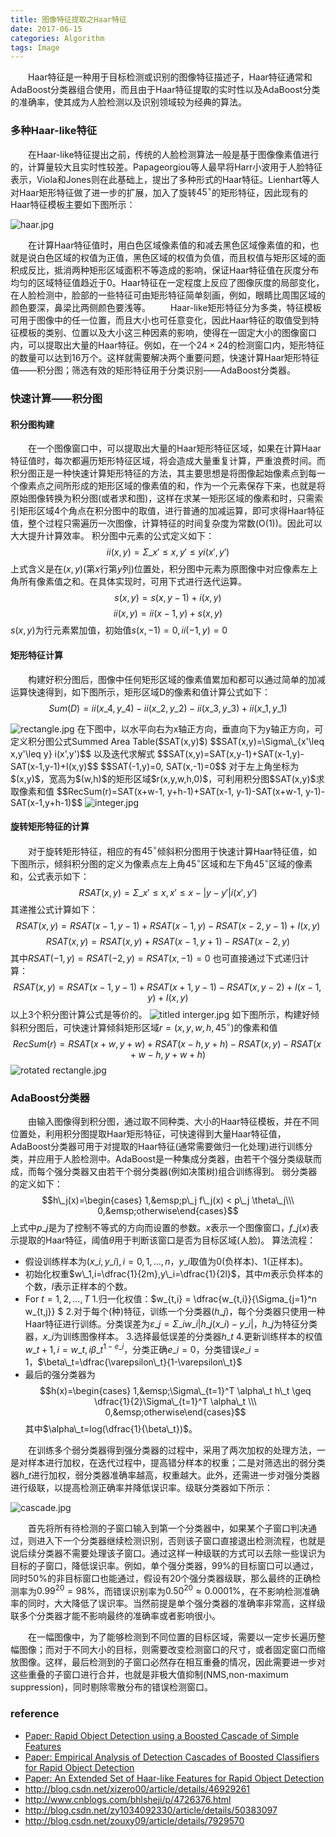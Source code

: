 ```yaml
---
title: 图像特征提取之Haar特征
date: 2017-06-15
categories: Algorithm
tags: Image
---
```

&emsp;&emsp;Haar特征是一种用于目标检测或识别的图像特征描述子，Haar特征通常和AdaBoost分类器组合使用，而且由于Haar特征提取的实时性以及AdaBoost分类的准确率，使其成为人脸检测以及识别领域较为经典的算法。
<!-- more -->
### 多种Haar-like特征
&emsp;&emsp;在Haar-like特征提出之前，传统的人脸检测算法一般是基于图像像素值进行的，计算量较大且实时性较差。Papageorgiou等人最早将Harr小波用于人脸特征表示，Viola和Jones则在此基础上，提出了多种形式的Haar特征。Lienhart等人对Haar矩形特征做了进一步的扩展，加入了旋转$45^{\circ}$的矩形特征，因此现有的Haar特征模板主要如下图所示：

<img src="https://ooo.0o0.ooo/2017/06/25/594f76b0d6c65.jpg" alt="haar.jpg" title="Haar-like矩形特征" />

&emsp;&emsp;在计算Haar特征值时，用白色区域像素值的和减去黑色区域像素值的和，也就是说白色区域的权值为正值，黑色区域的权值为负值，而且权值与矩形区域的面积成反比，抵消两种矩形区域面积不等造成的影响，保证Haar特征值在灰度分布均匀的区域特征值趋近于0。Haar特征在一定程度上反应了图像灰度的局部变化，在人脸检测中，脸部的一些特征可由矩形特征简单刻画，例如，眼睛比周围区域的颜色要深，鼻梁比两侧颜色要浅等。
&emsp;&emsp;Haar-like矩形特征分为多类，特征模板可用于图像中的任一位置，而且大小也可任意变化，因此Haar特征的取值受到特征模板的类别、位置以及大小这三种因素的影响，使得在一固定大小的图像窗口内，可以提取出大量的Haar特征。例如，在一个$24\times 24$的检测窗口内，矩形特征的数量可以达到16万个。这样就需要解决两个重要问题，快速计算Haar矩形特征值——积分图；筛选有效的矩形特征用于分类识别——AdaBoost分类器。

### 快速计算——积分图
#### 积分图构建
&emsp;&emsp;在一个图像窗口中，可以提取出大量的Haar矩形特征区域，如果在计算Haar特征值时，每次都遍历矩形特征区域，将会造成大量重复计算，严重浪费时间。而积分图正是一种快速计算矩形特征的方法，其主要思想是将图像起始像素点到每一个像素点之间所形成的矩形区域的像素值的和，作为一个元素保存下来，也就是将原始图像转换为积分图(或者求和图)，这样在求某一矩形区域的像素和时，只需索引矩形区域4个角点在积分图中的取值，进行普通的加减运算，即可求得Haar特征值，整个过程只需遍历一次图像，计算特征的时间复杂度为常数(O(1))。因此可以大大提升计算效率。
积分图中元素的公式定义如下：
$$ii(x,y) = \Sigma\_{x'\leq x,y'\leq y} i(x',y')$$
上式含义是在$(x,y)$(第$x$行第$y$列)位置处，积分图中元素为原图像中对应像素左上角所有像素值之和。在具体实现时，可用下式进行迭代运算。
$$s(x,y)=s(x,y-1)+i(x,y)$$
$$ii(x,y)=ii(x-1,y)+s(x,y)$$
$s(x,y)$为行元素累加值，初始值$s(x,-1)=0,ii(-1,y)=0$

#### 矩形特征计算
&emsp;&emsp;构建好积分图后，图像中任何矩形区域的像素值累加和都可以通过简单的加减运算快速得到，如下图所示，矩形区域D的像素和值计算公式如下：
$$Sum(D)=ii(x\_4, y\_4)-ii(x\_2,y\_2)-ii(x\_3,y\_3)+ii(x\_1,y\_1)$$

<img src="https://ooo.0o0.ooo/2017/06/25/594fb4dceae3c.jpg" alt="rectangle.jpg" title="矩形区域求和示意图" />
在下图中，以水平向右为x轴正方向，垂直向下为y轴正方向，可定义积分图公式Summed Area Table($SAT(x,y)$)
$$SAT(x,y)=\Sigma\_{x'\leq x,y'\leq y} i(x',y')$$
以及迭代求解式
$$SAT(x,y)=SAT(x,y-1)+SAT(x-1,y)-SAT(x-1,y-1)+I(x,y)$$
$$SAT(-1,y)=0, SAT(x,-1)=0$$
对于左上角坐标为$(x,y)$，宽高为$(w,h)$的矩形区域$r(x,y,w,h,0)$，可利用积分图$SAT(x,y)$求取像素和值
$$RecSum(r)=SAT(x+w-1, y+h-1)+SAT(x-1, y-1)-SAT(x+w-1, y-1)-SAT(x-1,y+h-1)$$
<img src="https://ooo.0o0.ooo/2017/06/25/594fb9abd4e14.jpg" alt="integer.jpg" title="积分图求矩形区域和值" />

#### 旋转矩形特征的计算
&emsp;&emsp;对于旋转矩形特征，相应的有$45^{\circ}$倾斜积分图用于快速计算Haar特征值，如下图所示，倾斜积分图的定义为像素点左上角$45^{\circ}$区域和左下角$45^{\circ}$区域的像素和，公式表示如下：
$$RSAT(x,y)=\Sigma\_{x'\leq x,x'\leq x-\left|y-y'\right|} i(x',y')$$
其递推公式计算如下：
$$RSAT(x,y)=RSAT(x-1,y-1)+RSAT(x-1,y)-RSAT(x-2,y-1)+I(x,y)$$
$$RSAT(x,y)=RSAT(x,y)+RSAT(x-1,y+1)-RSAT(x-2,y)$$
其中$RSAT(-1,y)=RSAT(-2,y)=RSAT(x,-1)=0$
也可直接通过下式递归计算：
$$RSAT(x,y)=RSAT(x-1,y-1)+RSAT(x+1,y-1)-RSAT(x,y-2)+I(x-1,y)+I(x,y)$$
以上3个积分图计算公式是等价的。
<img src="https://ooo.0o0.ooo/2017/06/25/594fb9abd4190.jpg" alt="titled interger.jpg" title="倾斜积分图求倾斜矩形区域和值" />
如下图所示，构建好倾斜积分图后，可快速计算倾斜矩形区域$r=(x,y,w,h,45^{\circ})$的像素和值
$$RecSum(r)=RSAT(x+w,y+w)+RSAT(x-h,y+h)-RSAT(x,y)-RSAT(x+w-h,y+w+h)$$
<img src="https://ooo.0o0.ooo/2017/06/25/594fb9abe7aa1.jpg" alt="rotated rectangle.jpg" title="倾斜矩形区域求和示意图" />

### AdaBoost分类器
&emsp;&emsp;由输入图像得到积分图，通过取不同种类、大小的Haar特征模板，并在不同位置处，利用积分图提取Haar矩形特征，可快速得到大量Haar特征值，AdaBoost分类器可用于对提取的Haar特征(通常需要做归一化处理)进行训练分类，并应用于人脸检测中。AdaBoost是一种集成分类器，由若干个强分类级联而成，而每个强分类器又由若干个弱分类器(例如决策树)组合训练得到。
弱分类器的定义如下：
$$h\_j(x)=\begin{cases} 1,&emsp;p\_j f\_j(x) < p\_j \theta\_j\\\ 0,&emsp;otherwise\end{cases}$$
上式中$p\_j$是为了控制不等式的方向而设置的参数。$x$表示一个图像窗口，$f\_j(x)$表示提取的Haar特征，阈值$\theta$用于判断该窗口是否为目标区域(人脸)。
算法流程：
- 假设训练样本为$(x\_i,y\_i),i=0,1,...,n$，$y\_i$取值为0(负样本)、1(正样本)。
- 初始化权重$w\_1,i=\dfrac{1}{2m},y\_i=\dfrac{1}{2l}$，其中$m$表示负样本的个数，$l$表示正样本的个数。
- For $t =1,2,...,T$
1.归一化权值：$w\_{t,i} = \dfrac{w\_{t,i}}{\Sigma\_{j=1}^n w\_{t,j}} $
2.对于每个(种)特征，训练一个分类器($h\_j$)，每个分类器只使用一种Haar特征进行训练。分类误差为$\varepsilon\_j=\Sigma\_i w\_i \left|h\_j(x\_i)-y\_i\right|$，$h\_j$为特征分类器，$x\_i$为训练图像样本。
3.选择最低误差的分类器$h\_t$
4.更新训练样本的权值$w\_{t+1,i}=w\_{t,i}\beta\_t^{1-e\_i}$，分类正确$e\_i=0$，分类错误$e\_i=1$，$\beta\_t=\dfrac{\varepsilon\_t}{1-\varepsilon\_t}$
- 最后的强分类器为
$$h(x)=\begin{cases} 1,&emsp;\Sigma\_{t=1}^T \alpha\_t h\_t \geq \dfrac{1}{2}\Sigma\_{t=1}^T \alpha\_t \\\ 0,&emsp;otherwise\end{cases}$$
其中$\alpha\_t=log(\dfrac{1}{\beta\_t})$。

&emsp;&emsp;在训练多个弱分类器得到强分类器的过程中，采用了两次加权的处理方法，一是对样本进行加权，在迭代过程中，提高错分样本的权重；二是对筛选出的弱分类器$h\_t$进行加权，弱分类器准确率越高，权重越大。此外，还需进一步对强分类器进行级联，以提高检测正确率并降低误识率。级联分类器如下所示：

<img src="https://ooo.0o0.ooo/2017/06/26/59506e87bf0f5.jpg" alt="cascade.jpg" title="级联分类器" />

&emsp;&emsp;首先将所有待检测的子窗口输入到第一个分类器中，如果某个子窗口判决通过，则进入下一个分类器继续检测识别，否则该子窗口直接退出检测流程，也就是说后续分类器不需要处理该子窗口。通过这样一种级联的方式可以去除一些误识为目标的子窗口，降低误识率。例如，单个强分类器，99%的目标窗口可以通过，同时50%的非目标窗口也能通过，假设有20个强分类器级联，那么最终的正确检测率为$0.99^{20}=98\%$，而错误识别率为$0.50^{20} \approx 0.0001\%$，在不影响检测准确率的同时，大大降低了误识率。当然前提是单个强分类器的准确率非常高，这样级联多个分类器才能不影响最终的准确率或者影响很小。

&emsp;&emsp;在一幅图像中，为了能够检测到不同位置的目标区域，需要以一定步长遍历整幅图像；而对于不同大小的目标，则需要改变检测窗口的尺寸，或者固定窗口而缩放图像。这样，最后检测到的子窗口必然存在相互重叠的情况，因此需要进一步对这些重叠的子窗口进行合并，也就是非极大值抑制(NMS,non-maximum suppression)，同时剔除零散分布的错误检测窗口。

### reference
- [Paper: Rapid Object Detection using a Boosted Cascade of Simple Features](http://wearables.cc.gatech.edu/paper_of_week/viola01rapid.pdf)
- [Paper: Empirical Analysis of Detection Cascades of Boosted Classifiers for Rapid Object Detection](https://link.springer.com/content/pdf/10.1007%2F978-3-540-45243-0_39.pdf)
- [Paper: An Extended Set of Haar-like Features for Rapid Object Detection](https://pdfs.semanticscholar.org/72e0/8cf12730135c5ccd7234036e04536218b6c1.pdf)
- http://blog.csdn.net/xizero00/article/details/46929261
- http://www.cnblogs.com/bhlsheji/p/4726376.html
- http://blog.csdn.net/zy1034092330/article/details/50383097
- http://blog.csdn.net/zouxy09/article/details/7929570